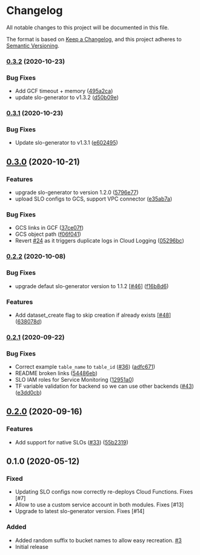# Changelog

All notable changes to this project will be documented in this file.

The format is based on
[Keep a Changelog](https://keepachangelog.com/en/1.0.0/),
and this project adheres to
[Semantic Versioning](https://semver.org/spec/v2.0.0.html).

### [0.3.2](https://www.github.com/terraform-google-modules/terraform-google-slo/compare/v0.3.1...v0.3.2) (2020-10-23)


### Bug Fixes

* Add GCF timeout + memory ([495a2ca](https://www.github.com/terraform-google-modules/terraform-google-slo/commit/495a2ca9200aaa095b3a89cff182619c31163d96))
* update slo-generator to v1.3.2 ([d50b09e](https://www.github.com/terraform-google-modules/terraform-google-slo/commit/d50b09e9119749c7fa06ab36516c7fd0573343f0))

### [0.3.1](https://www.github.com/terraform-google-modules/terraform-google-slo/compare/v0.3.0...v0.3.1) (2020-10-23)


### Bug Fixes

* Update slo-generator to v1.3.1 ([e602495](https://www.github.com/terraform-google-modules/terraform-google-slo/commit/e6024958ed629598b809f575b86e73c0d7654143))

## [0.3.0](https://www.github.com/terraform-google-modules/terraform-google-slo/compare/v0.2.2...v0.3.0) (2020-10-21)


### Features

* upgrade slo-generator to version 1.2.0 ([5796e77](https://www.github.com/terraform-google-modules/terraform-google-slo/commit/5796e7799d2057db0befa990d0aa8ce16e8107f5))
* upload SLO configs to GCS, support VPC connector ([e35ab7a](https://www.github.com/terraform-google-modules/terraform-google-slo/commit/e35ab7af17ec67521a9a2ce77b0e33941aa9e90e))


### Bug Fixes

* GCS links in GCF ([37ce07f](https://www.github.com/terraform-google-modules/terraform-google-slo/commit/37ce07ff846f81563e6a4f8d5df672e9ceed804c))
* GCS object path ([f06f041](https://www.github.com/terraform-google-modules/terraform-google-slo/commit/f06f041ba5b076d5d6b99ca682bd8078e5637d86))
* Revert [#24](https://www.github.com/terraform-google-modules/terraform-google-slo/issues/24) as it triggers duplicate logs in Cloud Logging ([05296bc](https://www.github.com/terraform-google-modules/terraform-google-slo/commit/05296bcb181d0f6fc2e28d8438b76d0aab01bc57))

### [0.2.2](https://www.github.com/terraform-google-modules/terraform-google-slo/compare/v0.2.1...v0.2.2) (2020-10-08)


### Bug Fixes

* upgrade defaut slo-generator version to 1.1.2 [[#46](https://www.github.com/terraform-google-modules/terraform-google-slo/issues/46)] ([f16b8d6](https://www.github.com/terraform-google-modules/terraform-google-slo/commit/f16b8d6b9611c14636dffa1e20efb19f79e2932b))

### Features
* Add dataset_create flag to skip creation if already exists [[#48](https://github.com/terraform-google-modules/terraform-google-slo/pull/48)] ([638078d](https://github.com/terraform-google-modules/terraform-google-slo/commit/638078df81cd78f404994ab51db21a6920f11940))

### [0.2.1](https://www.github.com/terraform-google-modules/terraform-google-slo/compare/v0.2.0...v0.2.1) (2020-09-22)


### Bug Fixes

* Correct example `table_name` to `table_id` ([#36](https://www.github.com/terraform-google-modules/terraform-google-slo/issues/36)) ([adfc671](https://www.github.com/terraform-google-modules/terraform-google-slo/commit/adfc6714f830b581c529723895e9242f197e26ef))
* README broken links ([54486eb](https://www.github.com/terraform-google-modules/terraform-google-slo/commit/54486ebfa95f1b410b8eeca0e5ed45f8b2382364))
* SLO IAM roles for Service Monitoring ([12951a0](https://www.github.com/terraform-google-modules/terraform-google-slo/commit/12951a01282817366dd3f77d6f83fbf3689cf4ec))
* TF variable validation for backend so we can use other backends ([#43](https://www.github.com/terraform-google-modules/terraform-google-slo/issues/43)) ([e3dd0cb](https://www.github.com/terraform-google-modules/terraform-google-slo/commit/e3dd0cb72150e1d6ba14881e247f0a909af2b5bd))

## [0.2.0](https://www.github.com/terraform-google-modules/terraform-google-slo/compare/v0.1.0...v0.2.0) (2020-09-16)


### Features

* Add support for native SLOs ([#33](https://www.github.com/terraform-google-modules/terraform-google-slo/issues/33)) ([55b2319](https://www.github.com/terraform-google-modules/terraform-google-slo/commit/55b23194494273ddb968ed1a39d5e32894b14a85))


## 0.1.0 (2020-05-12)

### Fixed

* Updating SLO configs now correctly re-deploys Cloud Functions. Fixes [#7]
* Allow to use a custom service account in both modules. Fixes [#13]
* Upgrade to latest slo-generator version. Fixes [#14]

### Added

* Added random suffix to bucket names to allow easy recreation. [#3]
* Initial release

[unreleased]: https://github.com/terraform-google-modules/terraform-google-slo/compare/v0.1.0...HEAD

[0.1.0]: https://github.com/terraform-google-modules/terraform-google-slo/releases/tag/v0.1.0

[#3]: https://github.com/terraform-google-modules/terraform-google-slo/pull/3
